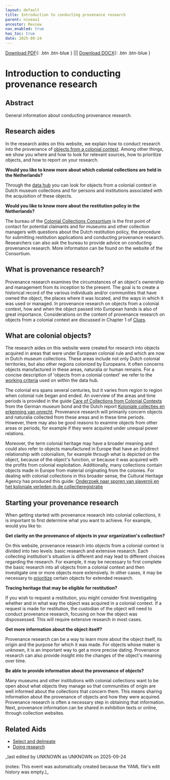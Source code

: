 ```yaml
---
layout: default
title: Introduction to conducting provenance research
parent: niveau1
ancestor: Review
nav_enabled: true
has_toc: true
date: 2025-09-24
--- 
```



[Download PDF](https://raw.githubusercontent.com/colonial-heritage/research-guides-dev/refs/heads/main/EXPORTS/review/PDF/niveau1/English/Introduction.pdf){: .btn .btn-blue } |||    [Download DOCX](https://raw.githubusercontent.com/colonial-heritage/research-guides-dev/refs/heads/main/EXPORTS/review/DOCX/niveau1/English/Introduction.docx){: .btn .btn-blue }


# Introduction to conducting provenance research


## Abstract

General information about conducting provenance research.

## Research aides

In the research aides on this website, we explain how to conduct research into the provenance of [objects from a colonial context](https://app.colonialcollections.nl/en/faq). Among other things, we show you where and how to look for relevant sources, how to prioritize objects, and how to report on your research.

**Would you like to know more about which colonial collections are held in the Netherlands?**

Through the [data hub](https://app.colonialcollections.nl) you can look for objects from a colonial context in Dutch museum collections and for persons and institutions associated with the acquisition of these objects. 

**Would you like to know more about the restitution policy in the Netherlands?**

The bureau of the [Colonial Collections Consortium](https://wp-dev.colonialcollections.org/index.php/contact/) is the first point of contact for potential claimants and for museums and other collection managers with questions about the Dutch restitution policy, the procedure for submitting restitution applications and conducting provenance research. Researchers can also ask the bureau to provide advice on conducting provenance research. More information can be found on the website of the Consortium.

## What is provenance research?

Provenance research examines the circumstances of an object's ownership and management from its inception to the present. The goal is to create a historical record of the various individuals and/or communities that have owned the object, the places where it was located, and the ways in which it was used or managed. In provenance research on objects from a colonial context, how and when the object passed into European hands is also of great importance. Considerations on the content of provenance research on objects from a colonial context are discussed in Chapter 1 of [Clues](https://pure.knaw.nl/ws/portalfiles/portal/496441991/RAP_PPROCE_FinalReport_Eindrapport_NL_v20_20200317.pdf).

## What are colonial objects?

The research aides on this website were created for research into objects acquired in areas that were under European colonial rule and which are now in Dutch museum collections. These areas include not only Dutch colonial territories, but also other regions colonized by Europeans. It often concerns objects manufactured in these areas, naturalia or human remains. For a concise description of 'objects from a colonial context' we refer to the [working criteria](https://wp-dev.colonialcollections.org/index.php/beleid-koloniale-collecties/) used on within the data hub.

The colonial era spans several centuries, but it varies from region to region when colonial rule began and ended. An overview of the areas and time periods is provided in the guide [Care of Collections from Colonial Contexts](https://www.museumsbund.de/wp-content/uploads/2021/03/mb-leitfaden-en-web.pdf) from the German museum bond and the Dutch report [Koloniale collecties en erkenning van onrecht](https://open.overheid.nl/documenten/ronl-1889c640-46ce-4ce7-87d0-f7b4299b8c3e/pdf). Provenance research will primarily concern objects and naturalia collected from these areas and in these time periods. However, there may also be good reasons to examine objects from other areas or periods, for example if they were acquired under unequal power relations.

Moreover, the term colonial heritage may have a broader meaning and could also refer to objects manufactured in Europe that have an (in)direct relationship with colonialism, for example through what is depicted on the object, because of the object's function, or because it was acquired with the profits from colonial exploitation. Additionally, many collections contain objects made in Europe from material originating from the colonies. For dealing with colonial collections in this broader sense, the Cultural Heritage Agency has produced this guide: [Onderzoek naar sporen van slavernij en het koloniale verleden in de collectieregistratie](https://www.cultureelerfgoed.nl/binaries/cultureelerfgoed/documenten/publicaties/2021/01/01/handreiking-onderzoek-naar-sporen-van-slavernij-en-het-koloniale-verleden-in-de-collectieregistratie/Handreiking+sporen+slavernij+en+koloniaal+verleden+in+collectieregistratie.pdf)

## Starting your provenance research

When getting started with provenance research into colonial collections, it is important to first determine what you want to achieve. For example, would you like to:

**Get clarity on the provenance of objects in your organization's collection?**

On this website, provenance research into objects from a colonial context is divided into two levels: basic research and extensive research. Each collecting institution's situation is different and may lead to different choices regarding the research. For example, it may be necessary to first complete the basic research into all objects from a colonial context and then investigate one or more objects more extensively. In other cases, it may be necessary to [prioritize](niveau1/English/SelectAndDelineate_20240425.yml) certain objects for extended research. 

**Tracing heritage that may be eligible for restitution?**

If you wish to request a restitution, you might consider first investigating whether and in what way the object was acquired in a colonial context. If a request is made for restitution, the custodian of the object will need to conduct provenance research, focusing on how the object was dispossessed. This will require extensive research in most cases. 

**Get more information about the object itself?**

Provenance research can be a way to learn more about the object itself, its origin and the purpose for which it was made. For objects whose maker is unknown, it is an important way to get a more precise dating. Provenance research can also provide insight into the changes of the object's meaning over time.

**Be able to provide information about the provenance of objects?**

Many museums and other institutions with colonial collections want to be open about what objects they manage so that communities of origin are well informed about the collections that concern them. This means sharing information about the provenance of objects and how they were acquired. Provenance research is often a necessary step in obtaining that information. Next, provenance information can be shared in exhibition texts or online, through collection websites.

## Related Aids

 - [Select and delineate](niveau1/English/SelectAndDelineate_20240425.yml)  
 - [Doing research](niveau1/English/DoingResearch_20240425.yml)  



_last edited by UNKNOWN as UNKNOWN on 2025-09-24

(notes: This event was automatically created because the YAML file's edit history was empty.)_
        